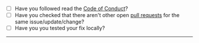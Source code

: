 - [ ] Have you followed read the  [Code of Conduct](https://github.com/OpenHumans/open-humans/blob/master/CODE_OF_CONDUCT.md)?
- [ ] Have you checked that there aren't other open [pull requests](https://github.com/OpenHumans/open-humans/pulls) for the same issue/update/change?
- [ ] Have you you tested your fix locally?

-----
